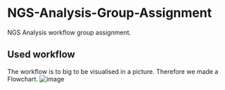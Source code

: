 # NGS-Analysis-Group-Assignment
NGS Analysis workflow group assignment. 

## Used workflow 
The workflow is to big to be visualised in a picture. Therefore we made a Flowchart. 
![image](https://github.com/meastarita/NGS-Analysis-Group-Assignment/assets/163141586/9ed7958e-de10-40a8-aabe-71b6e36fb934)

